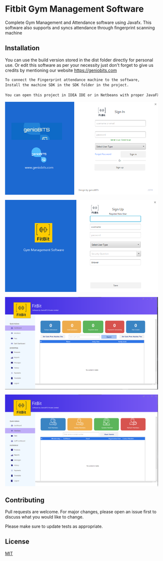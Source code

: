 # Fitbit Gym Management Software

Complete Gym Management and Attendance software using Javafx. This software also supports and syncs attendance through fingerprint scanning machine

## Installation

You can use the build version stored in the dist folder directly for personal use. Or edit this software as per your necessity just don't forget to give us credits by mentioning our website https://geniobits.com

```bash
To connect the Fingerprint attendance machine to the software, 
Install the machine SDK in the SDK folder in the project.

You can open this project in IDEA IDE or in Netbeans with proper JavaFX installed.
```

![alt text](https://github.com/Geniobits/gym-management-software/blob/main/Screenshots/Screenshot%202021-07-15%20231622.png?raw=true)


![alt text](https://github.com/Geniobits/gym-management-software/blob/main/Screenshots/Screenshot%202021-07-15%20231640.png?raw=true)

![alt text](https://github.com/Geniobits/gym-management-software/blob/main/Screenshots/Screenshot%202021-07-15%20231851.png?raw=true)

![alt text](https://github.com/Geniobits/gym-management-software/blob/main/Screenshots/Screenshot%202021-07-15%20231920.png?raw=true)


## Contributing
Pull requests are welcome. For major changes, please open an issue first to discuss what you would like to change.

Please make sure to update tests as appropriate.

## License
[MIT](https://choosealicense.com/licenses/mit/)
